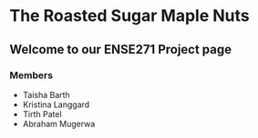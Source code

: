 # The Roasted Sugar Maple Nuts 
## Welcome to our ENSE271 Project page

### Members 
<ul> 
  <li> Taisha Barth</li>
  <li>Kristina Langgard</li>
  <li>Tirth Patel</li>
  <li>Abraham Mugerwa</li>
</ul>
